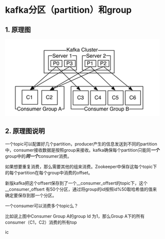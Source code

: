 # kafka分区（partition）和group #
## 1. 原理图 ##

![](https://raw.githubusercontent.com/ernest-dzf/docs/master/pic/kafka_cluster.png)

## 2. 原理图说明 ##

一个topic可以配置好几个partition，producer产生的信息发送到不同的partition中，consumer接收数据是按照group来接收。kafka确保每个partition只能同***一个***group中的***同一个***consumer消费。

如果想要重复消费，那么需要其他的组来消费。Zookeeper中保存这每个topic下的每个partition在每个group中消费的offset。

新版kafka把这个offsert保存到了一个__consumer_offsert的topic下，这个__consumer_offsert 有50个分区，通过将group的id按照id%50取哈希值的值来确定要保存到那一个分区。

一个consumer可以消费多个topic么？

比如说上图中Consumer Group A的group Id 为1，那么Group A下的所有consumer（C1，C2）消费的所有top

ic
